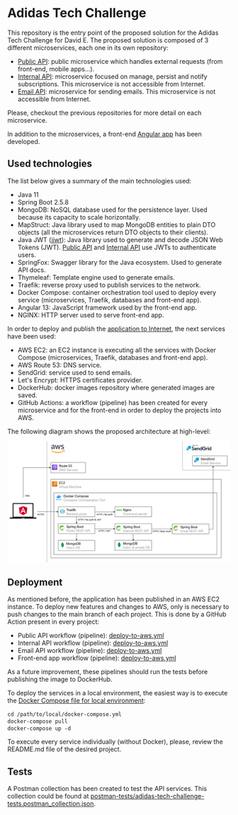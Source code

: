 # Adidas Tech Challenge
This repository is the entry point of the proposed solution for the Adidas Tech Challenge for David E. The proposed solution is composed of 3 different microservices, each one in its own repository:

- [Public API](https://github.com/deg93/adidas-subscriptions-public-api): public microservice which handles external requests (from front-end, mobile apps...).
- [Internal API](https://github.com/deg93/adidas-subscriptions-internal-api): microservice focused on manage, persist and notify subscriptions. This microservice is not accessible from Internet.
- [Email API](https://github.com/deg93/adidas-subscriptions-email-api): microservice for sending emails. This microservice is not accessible from Internet.

Please, checkout the previous repositories for more detail on each microservice.

In addition to the microservices, a front-end [Angular app](https://github.com/deg93/adidas-subscriptions-webapp) has been developed.

## Used technologies 
The list below gives a summary of the main technologies used:

- Java 11
- Spring Boot 2.5.8
- MongoDB: NoSQL database used for the persistence layer. Used because its capacity to scale horizontally.
- MapStruct: Java library used to map MongoDB entities to plain DTO objects (all the microservices return DTO objects to their clients).
- Java JWT ([jjwt](https://github.com/jwtk/jjwt)): Java library used to generate and decode JSON Web Tokens (JWT). [Public API](https://github.com/deg93/adidas-subscriptions-public-api) and [Internal API](https://github.com/deg93/adidas-subscriptions-internal-api) use JWTs to authenticate users.
- SpringFox: Swagger library for the Java ecosystem. Used to generate API docs.
- Thymeleaf: Template engine used to generate emails.
- Traefik: reverse proxy used to publish services to the network.
- Docker Compose: container orchestration tool used to deploy every service (microservices, Traefik, databases and front-end app).
- Angular 13: JavaScript framework used by the front-end app.
- NGINX: HTTP server used to serve front-end app.

In order to deploy and publish the [application to Internet](https://adidas-tech-challenge.davidenjuan.es/), the next services have been used:

- AWS EC2: an EC2 instance is executing all the services with Docker Compose (microservices, Traefik, databases and front-end app).
- AWS Route 53: DNS service.
- SendGrid: service used to send emails.
- Let's Encrypt: HTTPS certificates provider.
- DockerHub: docker images repository where generated images are saved.
- GitHub Actions: a workflow (pipeline) has been created for every microservice and for the front-end in order to deploy the projects into AWS.

The following diagram shows the proposed architecture at high-level:

![Proposed architecture](assets/diagram.png)

## Deployment

As mentioned before, the application has been published in an AWS EC2 instance. To deploy new features and changes to AWS, only is necessary to push changes to the main branch of each project. This is done by a GitHub Action present in every project:

- Public API workflow (pipeline): [deploy-to-aws.yml](https://github.com/deg93/adidas-subscriptions-public-api/blob/main/.github/workflows/deploy-to-aws.yml)
- Internal API workflow (pipeline): [deploy-to-aws.yml](https://github.com/deg93/adidas-subscriptions-internal-api/blob/main/.github/workflows/deploy-to-aws.yml)
- Email API workflow (pipeline): [deploy-to-aws.yml](https://github.com/deg93/adidas-subscriptions-email-api/blob/main/.github/workflows/deploy-to-aws.yml)
- Front-end app workflow (pipeline): [deploy-to-aws.yml](https://github.com/deg93/adidas-subscriptions-webapp/blob/main/.github/workflows/deploy-to-aws.yml)

As a future improvement, these pipelines should run the tests before publishing the image to DockerHub.

To deploy the services in a local environment, the easiest way is to execute the [Docker Compose file for local environment](docker-compose/local/docker-compose.yml):
```
cd /path/to/local/docker-compose.yml
docker-compose pull
docker-compose up -d
```
To execute every service individually (without Docker), please, review the README.md file of the desired project.

## Tests

A Postman collection has been created to test the API services. This collection could be found at [postman-tests/adidas-tech-challenge-tests.postman_collection.json](postman-tests/adidas-tech-challenge-tests.postman_collection.json).


